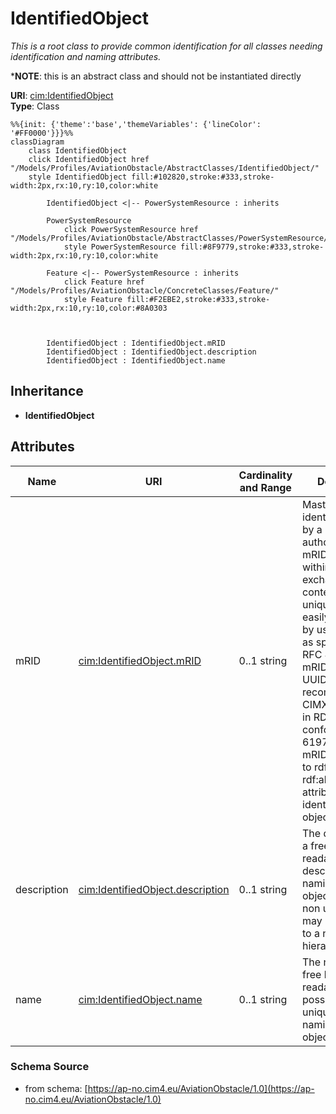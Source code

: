 # IdentifiedObject

_This is a root class to provide common identification for all classes needing identification and naming attributes._

*__NOTE__: this is an abstract class and should not be instantiated directly

**URI**: [cim:IdentifiedObject](https://cim.ucaiug.io/ns#IdentifiedObject)<br />
**Type**: Class

```mermaid
%%{init: {'theme':'base','themeVariables': {'lineColor': '#FF0000'}}}%%
classDiagram
    class IdentifiedObject
    click IdentifiedObject href "/Models/Profiles/AviationObstacle/AbstractClasses/IdentifiedObject/"
    style IdentifiedObject fill:#102820,stroke:#333,stroke-width:2px,rx:10,ry:10,color:white

        IdentifiedObject <|-- PowerSystemResource : inherits

        PowerSystemResource
            click PowerSystemResource href "/Models/Profiles/AviationObstacle/AbstractClasses/PowerSystemResource/"
            style PowerSystemResource fill:#8F9779,stroke:#333,stroke-width:2px,rx:10,ry:10,color:white

        Feature <|-- PowerSystemResource : inherits
            click Feature href "/Models/Profiles/AviationObstacle/ConcreteClasses/Feature/"
            style Feature fill:#F2EBE2,stroke:#333,stroke-width:2px,rx:10,ry:10,color:#8A0303



        IdentifiedObject : IdentifiedObject.mRID
        IdentifiedObject : IdentifiedObject.description
        IdentifiedObject : IdentifiedObject.name
```

## Inheritance
* **IdentifiedObject**

## Attributes
| Name | URI | Cardinality and Range | Description | Inheritance |
| ---  | --- | --- | --- | --- |
| mRID | [cim:IdentifiedObject.mRID](https://cim.ucaiug.io/ns#IdentifiedObject.mRID) | 0..1 string | Master resource identifier issued by a model authority. The mRID is unique within an exchange context. Global uniqueness is easily achieved by using a UUID, as specified in RFC 4122, for the mRID. The use of UUID is strongly recommended.For CIMXML data files in RDF syntax conforming to IEC 61970-552, the mRID is mapped to rdf:ID or rdf:about attributes that identify CIM object elements. | direct |
| description | [cim:IdentifiedObject.description](https://cim.ucaiug.io/ns#IdentifiedObject.description) | 0..1 string | The description is a free human readable text describing or naming the object. It may be non unique and may not correlate to a naming hierarchy. | direct |
| name | [cim:IdentifiedObject.name](https://cim.ucaiug.io/ns#IdentifiedObject.name) | 0..1 string | The name is any free human readable and possibly non unique text naming the object. | direct |

### Schema Source
* from schema: [https://ap-no.cim4.eu/AviationObstacle/1.0](https://ap-no.cim4.eu/AviationObstacle/1.0)
